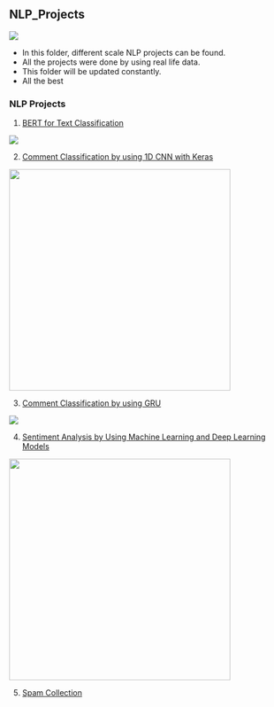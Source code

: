## **NLP_Projects**

![](https://canopylab.com/wp-content/uploads/2019/11/shutterstock_1455391502-2.jpg)


- In this folder, different scale NLP projects can be found.
- All the projects were done by using real life data.
- This folder will be updated constantly.
- All the best 

### NLP Projects

1. [BERT for Text Classification](https://github.com/kb1907/NLP_Projects/blob/main/BERT/BERT_for_Text_Classification_with_TensorFlow.ipynb)

![](https://miro.medium.com/max/1248/1*S5CdrFyfZvTIfNfS3oqo1A.png)

2. [Comment Classification by using 1D CNN with Keras](https://github.com/kb1907/NLP_Projects/blob/main/CNN_Text_Classification/Comments_Classification_using_1D_CNN_with_Keras.ipynb8)

<img src="https://miro.medium.com/max/1838/0*0efgxnFIaLTZ2qkY" width="400" height="400">

3. [Comment Classification by using GRU](https://github.com/kb1907/NLP_Projects/blob/main/GRU_Text_Classification/Comment%20Classification%20by%20Using%20GRU.ipynb)

![](https://www.researchgate.net/publication/337152954/figure/fig3/AS:834618223755264@1575999899021/The-proposed-GRU-Embedding-base-architecture-for-text-classification.ppm)

4. [Sentiment Analysis by Using Machine Learning and Deep Learning Models](https://github.com/kb1907/NLP_Projects/blob/main/Sentiment_Analysis_ML_DL_Models/SENTIMENT%20ANALYSIS%20by%20USING%20MACHINE%20LEARNING%20and%20DEEP%20LEARNING%20ALGORITHMS.ipynb)

<img src="https://s3.amazonaws.com/aylien-main/misc/blog/images/nlp-language-dependence-sma" width="400" height="400">



5. [Spam Collection](https://github.com/kb1907/NLP_Projects/blob/main/Spam_Collection/Spam_Collection.ipynb)









